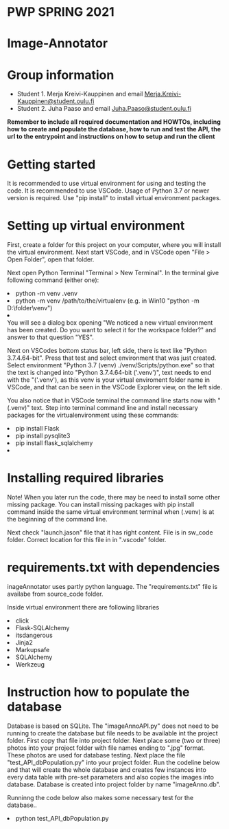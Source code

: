# PWP SPRING 2021
# Image-Annotator
# Group information
* Student 1. Merja Kreivi-Kauppinen and email Merja.Kreivi-Kauppinen@student.oulu.fi
* Student 2. Juha Paaso             and email Juha.Paaso@student.oulu.fi

__Remember to include all required documentation and HOWTOs, including how to create and populate the database, how to run and test the API, the url to the entrypoint and instructions on how to setup and run the client__

# Getting started
It is recommended to use virtual environment for using and testing the code. It is recommended to use VSCode.  Usage of Python 3.7 or newer version is required. Use "pip install" to install virtual environment packages.

# Setting up virtual environment
First, create a folder for this project on your computer, where you will install the virtual environment. 
Next start VSCode, and in VSCode open "File > Open Folder", open that folder.

Next open Python Terminal "Terminal > New Terminal". In the terminal give following command (either one): 

<li>  python -m venv .venv </li>
<li>  python -m venv /path/to/the/virtualenv (e.g. in Win10 "python -m D:\folder\venv") </li>
<li>  </li>    
You will see a dialog box opening "We noticed a new virtual environment has been created. Do you want to select it for the workspace folder?" and answer to that question "YES". 

Next on VSCodes bottom status bar, left side, there is text like "Python 3.7.4.64-bit". Press that test and select environment that was just created. Select environment "Python 3.7 (venv) ./venv/Scripts/python.exe" so that the text is changed into "Python 3.7.4.64-bit ('.venv')", text needs to end with the "('.venv'), as this venv is your virtual enviroment folder name in VSCode, and that can be seen in the VSCode Explorer view, on the left side. 

You also notice that in VSCode terminal the command line starts now with "(.venv)" text. Step into terminal command line and install necessary packages for the virtualenvironment using these commands:

<li>  pip install Flask</li>
<li>  pip install pysqlite3</li>
<li>  pip install flask_sqlalchemy</li>
<li>   </li>  

# Installing required libraries
Note! When you later run the code, there may be need to install some other missing package. You can install missing packages with pip install command inside the same virtual environment terminal when (.venv) is at the beginning of the command line. 

Next check "launch.jason" file that it has right content. File is in sw_code folder. Correct location for this file in in ".vscode" folder.

# requirements.txt with dependencies
inageAnnotator uses partly python language. The "requirements.txt" file is availabe from source_code folder.

Inside virtual environment there are following libraries
<li> click </li>
<li> Flask-SQLAlchemy </li>
<li> itsdangerous </li>
<li> Jinja2 </li>
<li> Markupsafe </li>
<li> SQLAlchemy </li>
<li> Werkzeug </li>

# Instruction how to populate the database
Database is based on SQLite. The "imageAnnoAPI.py" does not need to be running to create the database but file needs to be available int the project folder. First copy that file into project folder. Next place some (two or three) photos into your project folder with file names ending to ".jpg" format. These photos are used for database testing. Next place the file "test_API_dbPopulation.py" into your project folder. Run the codeline below and that will create the whole database and creates few instances into every data table with pre-set parameters and also copies the images into database. Database is created into project folder by name "imageAnno.db". 

Runninng the code below also makes some necessary test for the database..
<li>  python test_API_dbPopulation.py
